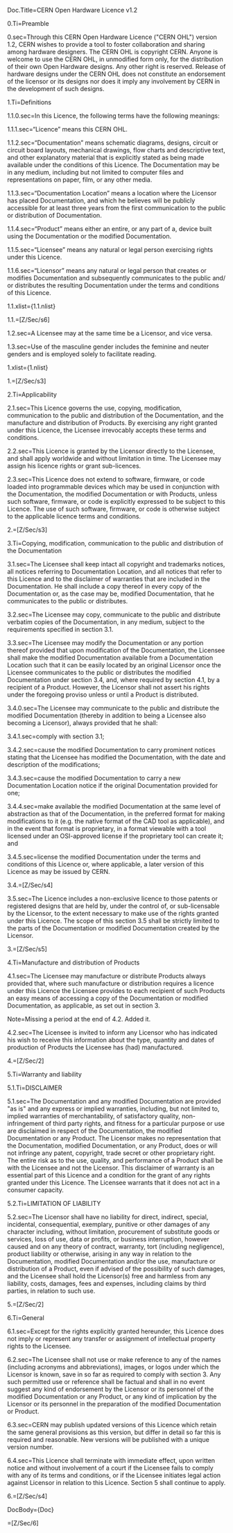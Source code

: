Doc.Title=CERN Open Hardware Licence v1.2 

0.Ti=Preamble

0.sec=Through this CERN Open Hardware Licence ("CERN OHL") version 1.2, CERN wishes to provide a tool to foster collaboration and sharing among hardware designers.  The CERN OHL is copyright CERN. Anyone is welcome to use the CERN OHL, in unmodified form only, for the distribution of their own Open Hardware designs. Any other right is reserved. Release of hardware designs under the CERN OHL does not constitute an endorsement of the licensor or its designs nor does it imply any involvement by CERN in the development of such designs. 

1.Ti=Definitions

1.1.0.sec=In this Licence, the following terms have the following meanings:
 
1.1.1.sec=“Licence” means this CERN OHL.

1.1.2.sec=“Documentation” means schematic diagrams, designs, circuit or circuit board layouts, mechanical drawings, flow charts and descriptive text, and other explanatory material that is explicitly stated as being made available under the conditions of this Licence. The Documentation may be in any medium, including but not limited to computer files and representations on paper, film, or any other media.

1.1.3.sec=“Documentation Location” means a location where the Licensor has placed Documentation, and which he believes will be publicly accessible for at least three years from the first communication to the public or distribution of Documentation.

1.1.4.sec=“Product” means either an entire, or any part of a, device built using the Documentation or the modified Documentation.

1.1.5.sec=“Licensee” means any natural or legal person exercising rights under this Licence.

1.1.6.sec=“Licensor” means any natural or legal person that creates or modifies Documentation and subsequently communicates to the public and/ or distributes the resulting Documentation under the terms and conditions of this Licence.

1.1.xlist={1.1.nlist}

1.1.=[Z/Sec/s6]

1.2.sec=A Licensee may at the same time be a Licensor, and vice versa. 

1.3.sec=Use of the masculine gender includes the feminine and neuter genders and is employed solely to facilitate reading.

1.xlist={1.nlist}

1.=[Z/Sec/s3]

2.Ti=Applicability

2.1.sec=This Licence governs the use, copying, modification, communication to the public and distribution of the Documentation, and the manufacture and distribution of Products. By exercising any right granted under this Licence, the Licensee irrevocably accepts these terms and conditions.

2.2.sec=This Licence is granted by the Licensor directly to the Licensee, and shall apply worldwide and without limitation in time. The Licensee may assign his licence rights or grant sub-licences.

2.3.sec=This Licence does not extend to software, firmware, or code loaded into programmable devices which may be used in conjunction with the Documentation, the modified Documentation or with Products, unless such software, firmware, or code is explicitly expressed to be subject to this Licence. The use of such software, firmware, or code is otherwise subject to the applicable licence terms and conditions.

2.=[Z/Sec/s3]

3.Ti=Copying, modification, communication to the public and distribution of the Documentation

3.1.sec=The Licensee shall keep intact all copyright and trademarks notices, all notices referring to Documentation Location, and all notices that refer to this Licence and to the disclaimer of warranties that are included in the Documentation. He shall include a copy thereof in every copy of the Documentation or, as the case may be, modified Documentation, that he communicates to the public or distributes.

3.2.sec=The Licensee may copy, communicate to the public and distribute verbatim copies of the Documentation, in any medium, subject to the requirements specified in section 3.1.

3.3.sec=The Licensee may modify the Documentation or any portion thereof provided that upon modification of the Documentation, the Licensee shall make the modified Documentation available from a Documentation Location such that it can be easily located by an original Licensor once the Licensee communicates to the public or distributes the modified Documentation under section 3.4, and, where required by section 4.1, by a recipient of a Product. However, the Licensor shall not assert his rights under the foregoing proviso unless or until a Product is distributed.

3.4.0.sec=The Licensee may communicate to the public and distribute the modified Documentation (thereby in addition to being a Licensee also becoming a Licensor), always provided that he shall:

3.4.1.sec=comply with section 3.1;

3.4.2.sec=cause the modified Documentation to carry prominent notices stating that the Licensee has modified the Documentation, with the date and description of the modifications;

3.4.3.sec=cause the modified Documentation to carry a new Documentation Location notice if the original Documentation provided for one;

3.4.4.sec=make available the modified Documentation at the same level of abstraction as that of the Documentation, in the preferred format for making modifications to it (e.g. the native format of the CAD tool as applicable), and in the event that format is proprietary, in a format viewable with a tool licensed under an OSI-approved license if the proprietary tool can create it; and

3.4.5.sec=license the modified Documentation under the terms and conditions of this Licence or, where applicable, a later version of this Licence as may be issued by CERN.

3.4.=[Z/Sec/s4]

3.5.sec=The Licence includes a non-exclusive licence to those patents or registered designs that are held by, under the control of, or sub-licensable by the Licensor, to the extent necessary to make use of the rights granted under this Licence. The scope of this section 3.5 shall be strictly limited to the parts of the Documentation or modified Documentation created by the Licensor.

3.=[Z/Sec/s5]

4.Ti=Manufacture and distribution of Products

4.1.sec=The Licensee may manufacture or distribute Products always provided that, where such manufacture or distribution requires a licence under this Licence the Licensee provides to each recipient of such Products an easy means of accessing a copy of the Documentation or modified Documentation, as applicable, as set out in section 3.

Note=Missing a period at the end of 4.2.  Added it.

4.2.sec=The Licensee is invited to inform any Licensor who has indicated his wish to receive this information about the type, quantity and dates of production of Products the Licensee has (had) manufactured.

4.=[Z/Sec/2]

5.Ti=Warranty and liability

5.1.Ti=DISCLAIMER

5.1.sec=The Documentation and any modified Documentation are provided "as is" and any express or implied warranties, including, but not limited to, implied warranties of merchantability, of satisfactory quality, non-infringement of third party rights, and fitness for a particular purpose or use are disclaimed in respect of the Documentation, the modified Documentation or any Product. The Licensor makes no representation that the Documentation, modified Documentation, or any Product, does or will not infringe any patent, copyright, trade secret or other proprietary right. The entire risk as to the use, quality, and performance of a Product shall be with the Licensee and not the Licensor. This disclaimer of warranty is an essential part of this Licence and a condition for the grant of any rights granted under this Licence. The Licensee warrants that it does not act in a consumer capacity.

5.2.Ti=LIMITATION OF LIABILITY

5.2.sec=The Licensor shall have no liability for direct, indirect, special, incidental, consequential, exemplary, punitive or other damages of any character including, without limitation, procurement of substitute goods or services, loss of use, data or profits, or business interruption, however caused and on any theory of contract, warranty, tort (including negligence), product liability or otherwise, arising in any way in relation to the Documentation, modified Documentation and/or the use, manufacture or distribution of a Product, even if advised of the possibility of such damages, and the Licensee shall hold the Licensor(s) free and harmless from any liability, costs, damages, fees and expenses, including claims by third parties, in relation to such use.

5.=[Z/Sec/2]

6.Ti=General

6.1.sec=Except for the rights explicitly granted hereunder, this Licence does not imply or represent any transfer or assignment of intellectual property rights to the Licensee.

6.2.sec=The Licensee shall not use or make reference to any of the names (including acronyms and abbreviations), images, or logos under which the Licensor is known, save in so far as required to comply with section 3. Any such permitted use or reference shall be factual and shall in no event suggest any kind of endorsement by the Licensor or its personnel of the modified Documentation or any Product, or any kind of implication by the Licensor or its personnel in the preparation of the modified Documentation or Product.

6.3.sec=CERN may publish updated versions of this Licence which retain the same general provisions as this version, but differ in detail so far this is required and reasonable. New versions will be published with a unique version number.

6.4.sec=This Licence shall terminate with immediate effect, upon written notice and without involvement of a court if the Licensee fails to comply with any of its terms and conditions, or if the Licensee initiates legal action against Licensor in relation to this Licence. Section 5 shall continue to apply.

6.=[Z/Sec/s4]

DocBody={Doc}

=[Z/Sec/6]